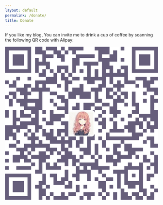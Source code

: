 ```yaml
---
layout: default
permalink: /donate/
title: Donate
---
```


If you like my blog,
You can invite me to drink a cup of coffee by scanning
the following QR code with Alipay:

![Invite me to drink coffee](donate.png)
